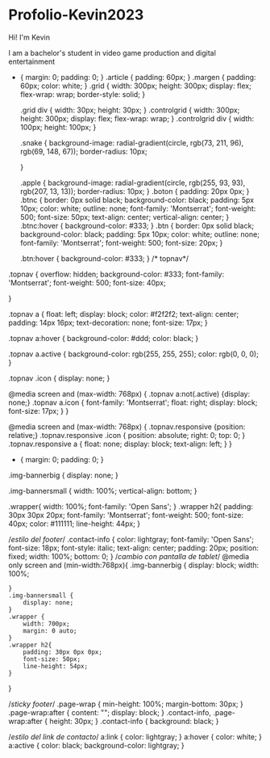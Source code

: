 # Profolio-Kevin2023

Hi! I'm Kevin

I am a bachelor's student in video game production and digital entertainment

* {
    margin: 0;
    padding: 0;
}
.article {
    padding: 60px;
}
.margen {
    padding: 60px;
    color: white;
}
.grid {
    width: 300px;
    height: 300px;
    display: flex;
    flex-wrap: wrap;
    border-style: solid;
  }
  
  
  .grid div {
    width: 30px;
    height: 30px;
  }
  .controlgrid {
    width: 300px;
    height: 300px;
    display: flex;
    flex-wrap: wrap;
  }
  .controlgrid div {
    width: 100px;
    height: 100px;
  }
  
  .snake {
    background-image: radial-gradient(circle, rgb(73, 211, 96), rgb(69, 148, 67));
    border-radius: 10px;
   
  }
  
  .apple {
    background-image: radial-gradient(circle, rgb(255, 93, 93), rgb(207, 13, 13));
    border-radius: 10px;
  }
.boton {
    padding: 20px 0px;
}
.btnc {
    border: 0px solid black;
    background-color: black;
    padding: 5px 10px;
    color: white;
    outline: none;
    font-family: 'Montserrat';
    font-weight: 500;
    font-size: 50px;
    text-align: center;
    vertical-align: center;
  }
  .btnc:hover {
    background-color: #333;
  }
.btn {
    border: 0px solid black;
    background-color: black;
    padding: 5px 10px;
    color: white;
    outline: none;
    font-family: 'Montserrat';
    font-weight: 500;
    font-size: 20px;
  }
  
  .btn:hover {
    background-color: #333;
  }
/* topnav*/

.topnav {
    overflow: hidden;
    background-color: #333;
    font-family: 'Montserrat';
    font-weight: 500;
    font-size: 40px;
    
  }
  
  .topnav a {
    float: left;
    display: block;
    color: #f2f2f2;
    text-align: center;
    padding: 14px 16px;
    text-decoration: none;
    font-size: 17px;
  }
  
  .topnav a:hover {
    background-color: #ddd;
    color: black;
  }
  
  .topnav a.active {
    background-color: rgb(255, 255, 255);
    color: rgb(0, 0, 0);
  }
  
  .topnav .icon {
    display: none;
  }

  @media screen and (max-width: 768px) {
    .topnav a:not(.active) {display: none;}
    .topnav a.icon {
        font-family: 'Montserrat';
      float: right;
      display: block;
      font-size: 17px;
    }
  }
  
  @media screen and (max-width: 768px) {
    .topnav.responsive {position: relative;}
    .topnav.responsive .icon {
      position: absolute;
      right: 0;
      top: 0;
    }
    .topnav.responsive a {
      float: none;
      display: block;
      text-align: left;
    }
  }
  * {
    margin: 0;
    padding: 0;
}

.img-bannerbig {
    display: none;
}

.img-bannersmall {
    width: 100%;
    vertical-align: bottom;
}

.wrapper{
    width: 100%;
    font-family: 'Open Sans';
}
.wrapper h2{
    padding: 30px 30px 20px;
    font-family: 'Montserrat';
    font-weight: 500;
    font-size: 40px;
    color: #111111;
    line-height: 44px;
}

/*estilo del footer*/
.contact-info {
    color: lightgray;
    font-family: 'Open Sans';
    font-size: 18px;
    font-style: italic;
    text-align: center;
    padding: 20px;
    position: fixed;
    width: 100%;
    bottom: 0;
}
/*cambio con pantalla de tablet*/
@media only screen and (min-width:768px){
    .img-bannerbig {
        display: block;
        width: 100%;
        
    }
    .img-bannersmall {
        display: none;
    }
    .wrapper {
        width: 700px;
        margin: 0 auto;
    }
    .wrapper h2{
        padding: 30px 0px 0px;
        font-size: 50px;
        line-height: 54px;
    }
}


/*sticky footer*/
.page-wrap {
    min-height: 100%;
    margin-bottom: 30px; 
  }
  .page-wrap:after {
    content: "";
    display: block;
  }
  .contact-info, .page-wrap:after {
    height: 30px; 
  }
  .contact-info {
    background: black;
  }

/*estilo del link de contacto*/
a:link {
      color: lightgray;
}
a:hover {
      color: white;
}
a:active {
    color: black;
    background-color: lightgray;
}
